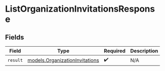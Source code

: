 # ListOrganizationInvitationsResponse


## Fields

| Field                                                                  | Type                                                                   | Required                                                               | Description                                                            |
| ---------------------------------------------------------------------- | ---------------------------------------------------------------------- | ---------------------------------------------------------------------- | ---------------------------------------------------------------------- |
| `result`                                                               | [models.OrganizationInvitations](../models/organizationinvitations.md) | :heavy_check_mark:                                                     | N/A                                                                    |